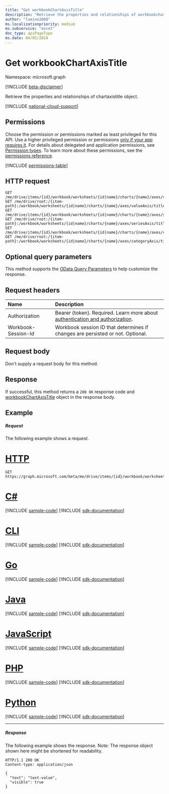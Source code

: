 ```yaml
---
title: "Get workbookChartAxisTitle"
description: "Retrieve the properties and relationships of workbookchartaxistitle object."
author: "lumine2008"
ms.localizationpriority: medium
ms.subservice: "excel"
doc_type: apiPageType
ms.date: 04/05/2024
---
```


# Get workbookChartAxisTitle

Namespace: microsoft.graph

[!INCLUDE [beta-disclaimer](../../includes/beta-disclaimer.md)]

Retrieve the properties and relationships of chartaxistitle object.

[!INCLUDE [national-cloud-support](../../includes/global-us.md)]

## Permissions
Choose the permission or permissions marked as least privileged for this API. Use a higher privileged permission or permissions [only if your app requires it](/graph/permissions-overview#best-practices-for-using-microsoft-graph-permissions). For details about delegated and application permissions, see [Permission types](/graph/permissions-overview#permission-types). To learn more about these permissions, see the [permissions reference](/graph/permissions-reference).

<!-- { "blockType": "permissions", "name": "chartaxistitle_get" } -->
[!INCLUDE [permissions-table](../includes/permissions/chartaxistitle-get-permissions.md)]

## HTTP request
<!-- { "blockType": "ignored" } -->
```http
GET /me/drive/items/{id}/workbook/worksheets/{id|name}/charts/{name}/axes/valueAxis/title
GET /me/drive/root:/{item-path}:/workbook/worksheets/{id|name}/charts/{name}/axes/valueAxis/title
GET /me/drive/items/{id}/workbook/worksheets/{id|name}/charts/{name}/axes/seriesAxis/title
GET /me/drive/root:/{item-path}:/workbook/worksheets/{id|name}/charts/{name}/axes/seriesAxis/title
GET /me/drive/items/{id}/workbook/worksheets/{id|name}/charts/{name}/axes/categoryAxis/title
GET /me/drive/root:/{item-path}:/workbook/worksheets/{id|name}/charts/{name}/axes/categoryAxis/title
```
## Optional query parameters
This method supports the [OData Query Parameters](/graph/query-parameters) to help customize the response.

## Request headers
| Name      |Description|
|:----------|:----------|
|Authorization|Bearer {token}. Required. Learn more about [authentication and authorization](/graph/auth/auth-concepts).|
| Workbook-Session-Id  | Workbook session ID that determines if changes are persisted or not. Optional.|

## Request body
Don't supply a request body for this method.

## Response

If successful, this method returns a `200 OK` response code and [workbookChartAxisTitle](../resources/workbookchartaxistitle.md) object in the response body.

## Example
##### Request
The following example shows a request.

# [HTTP](#tab/http)
<!-- {
  "blockType": "request",
  "name": "get_chartaxistitle"
}-->
```msgraph-interactive
GET https://graph.microsoft.com/beta/me/drive/items/{id}/workbook/worksheets/{id|name}/charts/{name}/axes/valueAxis/title
```

# [C#](#tab/csharp)
[!INCLUDE [sample-code](../includes/snippets/csharp/get-chartaxistitle-csharp-snippets.md)]
[!INCLUDE [sdk-documentation](../includes/snippets/snippets-sdk-documentation-link.md)]

# [CLI](#tab/cli)
[!INCLUDE [sample-code](../includes/snippets/cli/get-chartaxistitle-cli-snippets.md)]
[!INCLUDE [sdk-documentation](../includes/snippets/snippets-sdk-documentation-link.md)]

# [Go](#tab/go)
[!INCLUDE [sample-code](../includes/snippets/go/get-chartaxistitle-go-snippets.md)]
[!INCLUDE [sdk-documentation](../includes/snippets/snippets-sdk-documentation-link.md)]

# [Java](#tab/java)
[!INCLUDE [sample-code](../includes/snippets/java/get-chartaxistitle-java-snippets.md)]
[!INCLUDE [sdk-documentation](../includes/snippets/snippets-sdk-documentation-link.md)]

# [JavaScript](#tab/javascript)
[!INCLUDE [sample-code](../includes/snippets/javascript/get-chartaxistitle-javascript-snippets.md)]
[!INCLUDE [sdk-documentation](../includes/snippets/snippets-sdk-documentation-link.md)]

# [PHP](#tab/php)
[!INCLUDE [sample-code](../includes/snippets/php/get-chartaxistitle-php-snippets.md)]
[!INCLUDE [sdk-documentation](../includes/snippets/snippets-sdk-documentation-link.md)]

# [Python](#tab/python)
[!INCLUDE [sample-code](../includes/snippets/python/get-chartaxistitle-python-snippets.md)]
[!INCLUDE [sdk-documentation](../includes/snippets/snippets-sdk-documentation-link.md)]

---

##### Response
The following example shows the response. Note: The response object shown here might be shortened for readability.
<!-- {
  "blockType": "response",
  "truncated": true,
  "@odata.type": "microsoft.graph.workbookChartAxisTitle"
} -->
```http
HTTP/1.1 200 OK
Content-type: application/json

{
  "text": "text-value",
  "visible": true
}
```

<!-- uuid: 8fcb5dbc-d5aa-4681-8e31-b001d5168d79
2015-10-25 14:57:30 UTC -->
<!--
{
  "type": "#page.annotation",
  "description": "Get ChartAxisTitle",
  "keywords": "",
  "section": "documentation",
  "tocPath": "",
  "suppressions": [
  ]
}
-->
